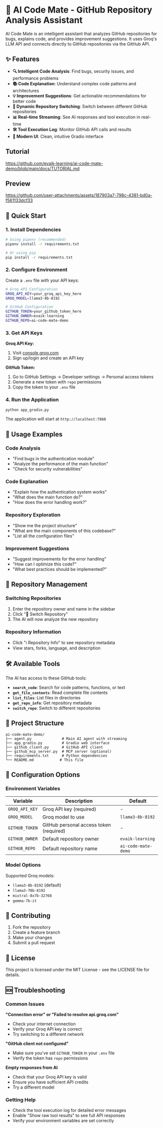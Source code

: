 # 🤖 AI Code Mate - GitHub Repository Analysis Assistant

AI Code Mate is an intelligent assistant that analyzes GitHub repositories for bugs, explains code, and provides improvement suggestions. It uses Groq's LLM API and connects directly to GitHub repositories via the GitHub API.

## ✨ Features

- **🔍 Intelligent Code Analysis**: Find bugs, security issues, and performance problems
- **📚 Code Explanation**: Understand complex code patterns and architectures  
- **💡 Improvement Suggestions**: Get actionable recommendations for better code
- **🔄 Dynamic Repository Switching**: Switch between different GitHub repositories
- **📊 Real-time Streaming**: See AI responses and tool execution in real-time
- **🛠️ Tool Execution Log**: Monitor GitHub API calls and results
- **🎨 Modern UI**: Clean, intuitive Gradio interface

## Tutorial ## 
https://github.com/evaik-learning/ai-code-mate-demo/blob/main/docs/TUTORIAL.md 

## Preview ###
https://github.com/user-attachments/assets/187903a7-798c-4381-bd0a-f561133dcf33

## 🚀 Quick Start

### 1. Install Dependencies

```bash
# Using pipenv (recommended)
pipenv install -r requirements.txt

# Or using pip
pip install -r requirements.txt
```

### 2. Configure Environment

Create a `.env` file with your API keys:

```bash
# Groq API Configuration
GROQ_API_KEY=your_groq_api_key_here
GROQ_MODEL=llama3-8b-8192

# GitHub Configuration  
GITHUB_TOKEN=your_github_token_here
GITHUB_OWNER=evaik-learning
GITHUB_REPO=ai-code-mate-demo
```

### 3. Get API Keys

**Groq API Key:**
1. Visit [console.groq.com](https://console.groq.com)
2. Sign up/login and create an API key

**GitHub Token:**
1. Go to GitHub Settings → Developer settings → Personal access tokens
2. Generate a new token with `repo` permissions
3. Copy the token to your `.env` file

### 4. Run the Application

```bash
python app_gradio.py
```

The application will start at `http://localhost:7860`

## 🎯 Usage Examples

### Code Analysis
- "Find bugs in the authentication module"
- "Analyze the performance of the main function"
- "Check for security vulnerabilities"

### Code Explanation
- "Explain how the authentication system works"
- "What does the main function do?"
- "How does the error handling work?"

### Repository Exploration
- "Show me the project structure"
- "What are the main components of this codebase?"
- "List all the configuration files"

### Improvement Suggestions
- "Suggest improvements for the error handling"
- "How can I optimize this code?"
- "What best practices should be implemented?"

## 🔧 Repository Management

### Switching Repositories
1. Enter the repository owner and name in the sidebar
2. Click "🔄 Switch Repository"
3. The AI will now analyze the new repository

### Repository Information
- Click "ℹ️ Repository Info" to see repository metadata
- View stars, forks, language, and description

## 🛠️ Available Tools

The AI has access to these GitHub tools:

- **`search_code`**: Search for code patterns, functions, or text
- **`get_file_contents`**: Read complete file contents
- **`list_files`**: List files in directories
- **`get_repo_info`**: Get repository metadata
- **`switch_repo`**: Switch to different repositories

## 📁 Project Structure

```
ai-code-mate-demo/
├── agent.py              # Main AI agent with streaming
├── app_gradio.py         # Gradio web interface
├── github_client.py      # GitHub API client
├── github_mcp_server.py  # MCP server (optional)
├── requirements.txt      # Python dependencies
└── README.md            # This file
```

## 🔧 Configuration Options

### Environment Variables

| Variable | Description | Default |
|----------|-------------|---------|
| `GROQ_API_KEY` | Groq API key (required) | - |
| `GROQ_MODEL` | Groq model to use | `llama3-8b-8192` |
| `GITHUB_TOKEN` | GitHub personal access token (required) | - |
| `GITHUB_OWNER` | Default repository owner | `evaik-learning` |
| `GITHUB_REPO` | Default repository name | `ai-code-mate-demo` |

### Model Options

Supported Groq models:
- `llama3-8b-8192` (default)
- `llama3-70b-8192`
- `mixtral-8x7b-32768`
- `gemma-7b-it`

## 🤝 Contributing

1. Fork the repository
2. Create a feature branch
3. Make your changes
4. Submit a pull request

## 📄 License

This project is licensed under the MIT License - see the LICENSE file for details.

## 🆘 Troubleshooting

### Common Issues

**"Connection error" or "Failed to resolve api.groq.com"**
- Check your internet connection
- Verify your Groq API key is correct
- Try switching to a different network

**"GitHub client not configured"**
- Make sure you've set `GITHUB_TOKEN` in your `.env` file
- Verify the token has `repo` permissions

**Empty responses from AI**
- Check that your Groq API key is valid
- Ensure you have sufficient API credits
- Try a different model

### Getting Help

- Check the tool execution log for detailed error messages
- Enable "Show raw tool results" to see full API responses
- Verify your environment variables are set correctly
